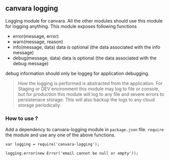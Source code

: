 ## canvara logging

Logging module for canvara.
All the other modules should use this module for logging anything.
This module exposes following functions

- error(message, error)
- warn(message, reason)
- info(message, data) data is optional (the data associated with the info message)
- debug(message, data) data is optional (the data associated with the debug message)

debug information should only be loggeg for application debugging.


> How the logging is performed is abstracted from the application. For Staging or DEV environment this module may log to file or console, but for production this module will log to any file and severe errors to persistenace storage. This will also backup the logs to any cloud storage periodically.


### How to use ?

Add a dependency to canvara-logging module in ```package.json``` file.
```require``` the module and use any one of the above functions.

```
var logging = require('canvara-logging');

logging.error(new Error('email cannot be null or empty'));
```
